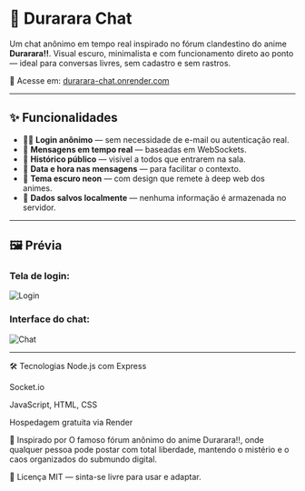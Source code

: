 # 💬 Durarara Chat

Um chat anônimo em tempo real inspirado no fórum clandestino do anime **Durarara!!**. Visual escuro, minimalista e com funcionamento direto ao ponto — ideal para conversas livres, sem cadastro e sem rastros.

🔗 Acesse em: [durarara-chat.onrender.com](https://durarara-chat.onrender.com)

---

## ✨ Funcionalidades

- 🕵️‍♂️ **Login anônimo** — sem necessidade de e-mail ou autenticação real.
- 💬 **Mensagens em tempo real** — baseadas em WebSockets.
- 🧠 **Histórico público** — visível a todos que entrarem na sala.
- 📅 **Data e hora nas mensagens** — para facilitar o contexto.
- 🖤 **Tema escuro neon** — com design que remete à deep web dos animes.
- 🔐 **Dados salvos localmente** — nenhuma informação é armazenada no servidor.

---

## 🖼️ Prévia

### Tela de login:
![Login](https://i.imgur.com/sDchvsY.png)

### Interface do chat:
![Chat](https://i.imgur.com/Qo3qz6P.png)

---

🛠 Tecnologias
Node.js com Express

Socket.io

JavaScript, HTML, CSS

Hospedagem gratuita via Render

🧠 Inspirado por
O famoso fórum anônimo do anime Durarara!!, onde qualquer pessoa pode postar com total liberdade, mantendo o mistério e o caos organizados do submundo digital.

📄 Licença
MIT — sinta-se livre para usar e adaptar.

